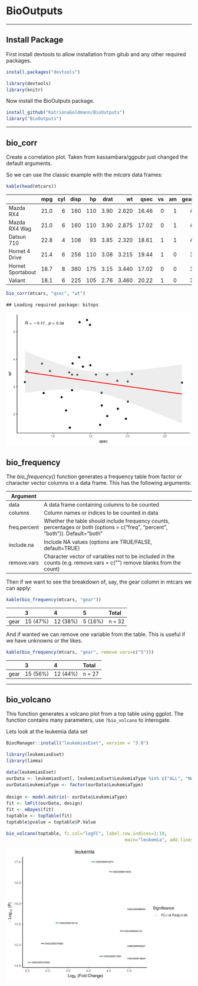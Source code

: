 BioOutputs
================

-----

## Install Package

First install devtools to allow installation from gitub and any other
required packages.

``` r
install.packages("devtools")
```

``` r
library(devtools)
library(knitr)
```

Now install the BioOutputs package.

``` r
install_github("KatrionaGoldmann/BioOutputs")
library("BioOutputs")
```

-----

## bio\_corr

Create a correlation plot. Taken from kassambara/ggpubr just changed the
default arguments.

So we can use the classic example with the *mtcars* data
frames:

``` r
kable(head(mtcars))
```

|                   |  mpg | cyl | disp |  hp | drat |    wt |  qsec | vs | am | gear | carb |
| ----------------- | ---: | --: | ---: | --: | ---: | ----: | ----: | -: | -: | ---: | ---: |
| Mazda RX4         | 21.0 |   6 |  160 | 110 | 3.90 | 2.620 | 16.46 |  0 |  1 |    4 |    4 |
| Mazda RX4 Wag     | 21.0 |   6 |  160 | 110 | 3.90 | 2.875 | 17.02 |  0 |  1 |    4 |    4 |
| Datsun 710        | 22.8 |   4 |  108 |  93 | 3.85 | 2.320 | 18.61 |  1 |  1 |    4 |    1 |
| Hornet 4 Drive    | 21.4 |   6 |  258 | 110 | 3.08 | 3.215 | 19.44 |  1 |  0 |    3 |    1 |
| Hornet Sportabout | 18.7 |   8 |  360 | 175 | 3.15 | 3.440 | 17.02 |  0 |  0 |    3 |    2 |
| Valiant           | 18.1 |   6 |  225 | 105 | 2.76 | 3.460 | 20.22 |  1 |  0 |    3 |    1 |

``` r
bio_corr(mtcars, "qsec", "wt")
```

    ## Loading required package: bitops

![](README_files/figure-gfm/unnamed-chunk-6-1.png)<!-- -->

## bio\_frequency

The *bio\_frequency()* function generates a frequency table from factor
or character vector columns in a data frame. This has the following
arguments:

| Argument     |                                                                                                                                 |
| ------------ | ------------------------------------------------------------------------------------------------------------------------------- |
| data         | A data frame containing columns to be counted                                                                                   |
| columns      | Column names or indices to be counted in data                                                                                   |
| freq.percent | Whether the table should include frequency counts, percentages or both (options = c(“freq”, “percent”, “both”)). Default=“both” |
| include.na   | Include NA values (options are TRUE/FALSE, default=TRUE)                                                                        |
| remove.vars  | Character vector of variables not to be included in the counts (e.g. remove.vars = c("") remove blanks from the count)          |

Then if we want to see the breakdown of, say, the gear column in mtcars
we can apply:

``` r
kable(bio_frequency(mtcars, "gear"))
```

|      | 3        | 4        | 5       | Total  |
| ---- | :------- | :------- | :------ | :----- |
| gear | 15 (47%) | 12 (38%) | 5 (16%) | n = 32 |

And if wanted we can remove one variable from the table. This is useful
if we have unknowns or the likes.

``` r
kable(bio_frequency(mtcars, "gear", remove.vars=c("5")))
```

|      | 3        | 4        | Total  |
| ---- | :------- | :------- | :----- |
| gear | 15 (56%) | 12 (44%) | n = 27 |

-----

## bio\_volcano

This function generates a volcano plot from a top table using ggplot.
The function contains many parameters, use `?bio_volcano` to interogate.

Lets look at the leukemia data set

``` r
BiocManager::install("leukemiasEset", version = "3.8")
```

``` r
library(leukemiasEset)
library(limma)
```

``` r
data(leukemiasEset)
ourData <- leukemiasEset[, leukemiasEset$LeukemiaType %in% c("ALL", "NoL")]
ourData$LeukemiaType <- factor(ourData$LeukemiaType)

design <- model.matrix(~ ourData$LeukemiaType)
fit <- lmFit(ourData, design)
fit <- eBayes(fit)
toptable <- topTable(fit)
toptable$pvalue = toptable$P.Value
```

``` r
bio_volcano(toptable, fc.col="logFC", label.row.indices=1:10,
                                             main="leukemia", add.lines=FALSE)
```

![](README_files/figure-gfm/unnamed-chunk-12-1.png)<!-- -->
